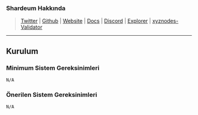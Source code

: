 ### Shardeum Hakkında

>[Twitter](https://twitter.com/shardeum) | [Github](https://github.com/Shardeum) | [Website](https://shardeum.org/) | [Docs](https://docs.shardeum.org/) |  [Discord](https://discord.gg/shardeum) |  [Explorer](https://explorer-sphinx.shardeum.org/) | [xyznodes-Validator](https://explorer-sphinx.shardeum.org/)
***
## Kurulum
### Minimum Sistem Gereksinimleri

```
N/A
```

### Önerilen Sistem Gereksinimleri

```
N/A
```


